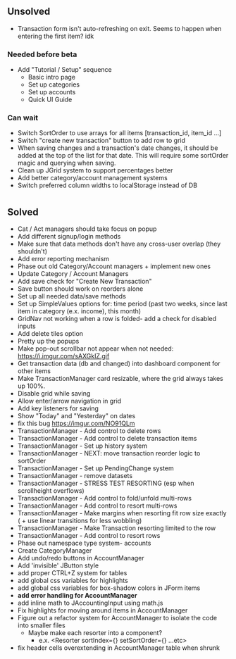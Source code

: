 ## Unsolved

-   Transaction form isn't auto-refreshing on exit. Seems to happen when entering the first item? idk

### Needed before beta

-   Add "Tutorial / Setup" sequence
    -   Basic intro page
    -   Set up categories
    -   Set up accounts
    -   Quick UI Guide

### Can wait

-   Switch SortOrder to use arrays for all items [transaction_id, item_id ...]
-   Switch "create new transaction" button to add row to grid
-   When saving changes and a transaction's date changes, it should be added at the top of the list for that date.
    This will require some sortOrder magic and querying when saving.
-   Clean up JGrid system to support percentages better
-   Add better category/account management systems
-   Switch preferred column widths to localStorage instead of DB

#

#

#

#

#

#

## Solved

-   Cat / Act managers should take focus on popup
-   Add different signup/login methods
-   Make sure that data methods don't have any cross-user overlap (they shouldn't)
-   Add error reporting mechanism
-   Phase out old Category/Account managers + implement new ones
-   Update Category / Account Managers
-   Add save check for "Create New Transaction"
-   Save button should work on reorders alone
-   Set up all needed data/save methods
-   Set up SimpleValues options for:
    time period (past two weeks, since last item in category (e.x. income), this month)
-   GridNav not working when a row is folded- add a check for disabled inputs
-   Add delete tiles option
-   Pretty up the popups
-   Make pop-out scrollbar not appear when not needed: https://i.imgur.com/sAXGkIZ.gif
-   Get transaction data (db and changed) into dashboard component for other items
-   Make TransactionManager card resizable, where the grid always takes up 100%.
-   Disable grid while saving
-   Allow enter/arrow navigation in grid
-   Add key listeners for saving
-   Show "Today" and "Yesterday" on dates
-   fix this bug https://imgur.com/NO91QLm
-   TransactionManager - Add control to delete rows
-   TransactionManager - Add control to delete transaction items
-   TransactionManager - Set up history system
-   TransactionManager - NEXT: move transaction reorder logic to sortOrder
-   TransactionManager - Set up PendingChange system
-   TransactionManager - remove datasets
-   TransactionManager - STRESS TEST RESORTING (esp when scrollheight overflows)
-   TransactionManager - Add control to fold/unfold multi-rows
-   TransactionManager - Add control to resort multi-rows
-   TransactionManager - Make margins when resorting fit row size exactly ( + use linear transitions for less wobbling)
-   TransactionManager - Make Transaction resorting limited to the row
-   TransactionManager - Add control to resort rows
-   Phase out namespace type system- accounts
-   Create CategoryManager
-   Add undo/redo buttons in AccountManager
-   Add 'invisible' JButton style
-   add proper CTRL+Z system for tables
-   add global css variables for highlights
-   add global css variables for box-shadow colors in JForm items
-   **add error handling for AccountManager**
-   add inline math to JAccountingInput using math.js
-   Fix highlights for moving around items in AccountManager
-   Figure out a refactor system for AccountManager to isolate the code into smaller files
    -   Maybe make each resorter into a component?
        -   e.x. <Resorter sortIndex={} setSortOrder={} ...etc>
-   fix header cells overextending in AccountManager table when shrunk
